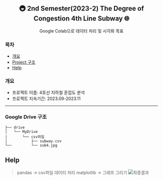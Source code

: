 <div align="center">
<h2> 🚇 2nd Semester(2023-2) The Degree of Congestion 4th Line Subway 🌐 </h2>
Google Colab으로 데이터 처리 및 시각화 목표
</div>

### 목차

  - [개요](#개요) 
  - [Project 구조](#Project-구조)
  - [Help](#Help)

### 개요

- 프로젝트 이름: 4호선 지하철 혼잡도 분석
- 프로젝트 지속기간: 2023.09-2023.11

***

### Google Drive 구조

```
├── drive
│   └── MyDrive
|       └── csv파일
|           ├── subway.csv
└──         └── sub4.jpg

```

## Help

> pandas -> csv파일 데이터 처리
> matplotlib -> 그래프 그리기
![최종결과](https://github.com/user-attachments/assets/460bad39-08ee-4616-8238-8c3d36933bf2)
